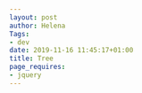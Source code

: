 ```yaml
---
layout: post
author: Helena
Tags:
- dev
date: 2019-11-16 11:45:17+01:00
title: Tree
page_requires:
- jquery
---
```


